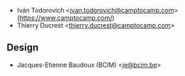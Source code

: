 - Iván Todorovich \<<ivan.todorovich@camptocamp.com>\>
  (<https://www.camptocamp.com/>)
- Thierry Ducrest \<<thierry.ducrest@camptocamp.com>\>

## Design

- Jacques-Etienne Baudoux (BCIM) \<<je@bcim.be>\>
